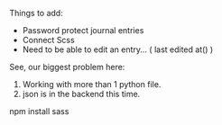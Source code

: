 Things to add:
- Password protect journal entries
- Connect Scss
- Need to be able to edit an entry... ( last edited at() )

See, our biggest problem here:
1. Working with more than 1 python file.
2. json is in the backend this time. 




npm install sass
